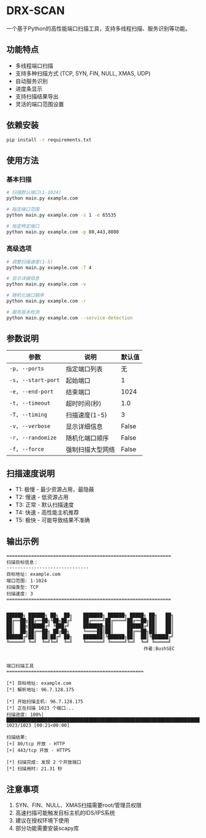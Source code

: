 # DRX-SCAN

一个基于Python的高性能端口扫描工具，支持多线程扫描、服务识别等功能。

## 功能特点

- 多线程端口扫描
- 支持多种扫描方式 (TCP, SYN, FIN, NULL, XMAS, UDP)
- 自动服务识别
- 进度条显示
- 支持扫描结果导出
- 灵活的端口范围设置

## 依赖安装

```bash
pip install -r requirements.txt
```

## 使用方法

### 基本扫描
```bash
# 扫描默认端口(1-1024)
python main.py example.com

# 指定端口范围
python main.py example.com -s 1 -e 65535

# 指定特定端口
python main.py example.com -p 80,443,8080
```

### 高级选项
```bash
# 调整扫描速度(1-5)
python main.py example.com -T 4

# 显示详细信息
python main.py example.com -v

# 随机化端口顺序
python main.py example.com -r

# 服务版本检测
python main.py example.com --service-detection
```

## 参数说明

| 参数 | 说明 | 默认值 |
|------|------|--------|
| `-p, --ports` | 指定端口列表 | 无 |
| `-s, --start-port` | 起始端口 | 1 |
| `-e, --end-port` | 结束端口 | 1024 |
| `-t, --timeout` | 超时时间(秒) | 1.0 |
| `-T, --timing` | 扫描速度(1-5) | 3 |
| `-v, --verbose` | 显示详细信息 | False |
| `-r, --randomize` | 随机化端口顺序 | False |
| `-f, --force` | 强制扫描大型网络 | False |

## 扫描速度说明

- T1: 极慢 - 最少资源占用，最隐蔽
- T2: 慢速 - 低资源占用
- T3: 正常 - 默认扫描速度
- T4: 快速 - 高性能主机推荐
- T5: 极快 - 可能导致结果不准确

## 输出示例

```
============================================================
扫描目标信息：
------------------------------
目标地址: example.com
端口范围: 1-1024
扫描类型: TCP
扫描速度: 3
============================================================


██████╗ ██████╗ ██╗  ██╗    ███████╗ ██████╗ █████╗ ██╗   ██╗
██╔══██╗██╔══██╗╚██╗██╔╝    ██╔════╝██╔════╝██╔══██╗██║   ██║
██║  ██╗██████╔╝ ╚███╔╝     ███████╗██║     ██████╔╝██║   ██║
██║  ██╗██╔══██╗ ██╔██╗     ╚════██║██║     ██╔══██╗██║   ██║
██████╔╝██║  ██║██╔╝ ██╗    ███████║╚██████╗██║  ██║╚██████╔╝
╚═════╝ ╚═╝  ╚═╝╚═╝  ╚═╝    ╚══════╝ ╚═════╝╚═╝  ╚═╝ ╚═════╝
                                                  作者:BushSEC


端口扫描工具
==================================================

[*] 目标地址: example.com
[*] 解析地址: 96.7.128.175

[*] 开始扫描主机: 96.7.128.175
[*] 正在扫描 1023 个端口...
扫描进度: 100%|███████████████████████████████████████████████████████████████████████████████| 1023/1023 [00:21<00:00]

扫描结果:
[+] 80/tcp 开放 - HTTP
[+] 443/tcp 开放 - HTTPS

[*] 扫描完成: 发现 2 个开放端口
[*] 扫描用时: 21.31 秒
```

## 注意事项

1. SYN、FIN、NULL、XMAS扫描需要root/管理员权限
2. 高速扫描可能触发目标主机的IDS/IPS系统
3. 建议在授权环境下使用
4. 部分功能需要安装scapy库
